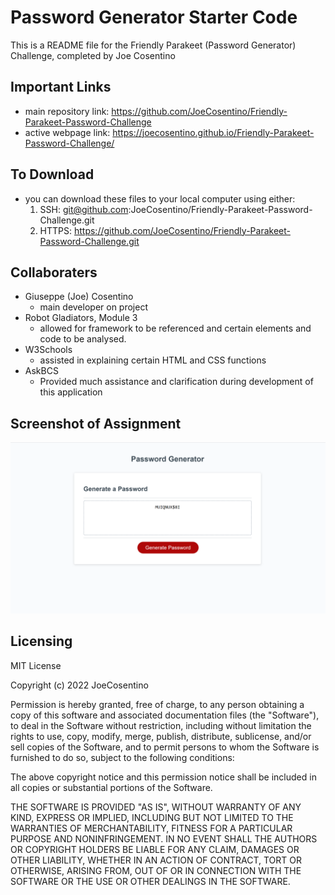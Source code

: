 # Password Generator Starter Code

This is a README file for the Friendly Parakeet (Password Generator) Challenge, completed by Joe Cosentino
## Important Links

* main repository link: https://github.com/JoeCosentino/Friendly-Parakeet-Password-Challenge
* active webpage link: https://joecosentino.github.io/Friendly-Parakeet-Password-Challenge/

## To Download

* you can download these files to your local computer using either:
    1. SSH: git@github.com:JoeCosentino/Friendly-Parakeet-Password-Challenge.git
    2. HTTPS: https://github.com/JoeCosentino/Friendly-Parakeet-Password-Challenge.git

## Collaboraters

* Giuseppe (Joe) Cosentino
    - main developer on project
* Robot Gladiators, Module 3
    - allowed for framework to be referenced and certain elements and code to be analysed.
* W3Schools
    - assisted in explaining certain HTML and CSS functions
* AskBCS
    - Provided much assistance and clarification during development of this application

## Screenshot of Assignment

![image](./assets/images/Password-generator.PNG)

## Licensing

MIT License

Copyright (c) 2022 JoeCosentino

Permission is hereby granted, free of charge, to any person obtaining a copy
of this software and associated documentation files (the "Software"), to deal
in the Software without restriction, including without limitation the rights
to use, copy, modify, merge, publish, distribute, sublicense, and/or sell
copies of the Software, and to permit persons to whom the Software is
furnished to do so, subject to the following conditions:

The above copyright notice and this permission notice shall be included in all
copies or substantial portions of the Software.

THE SOFTWARE IS PROVIDED "AS IS", WITHOUT WARRANTY OF ANY KIND, EXPRESS OR
IMPLIED, INCLUDING BUT NOT LIMITED TO THE WARRANTIES OF MERCHANTABILITY,
FITNESS FOR A PARTICULAR PURPOSE AND NONINFRINGEMENT. IN NO EVENT SHALL THE
AUTHORS OR COPYRIGHT HOLDERS BE LIABLE FOR ANY CLAIM, DAMAGES OR OTHER
LIABILITY, WHETHER IN AN ACTION OF CONTRACT, TORT OR OTHERWISE, ARISING FROM,
OUT OF OR IN CONNECTION WITH THE SOFTWARE OR THE USE OR OTHER DEALINGS IN THE
SOFTWARE.

